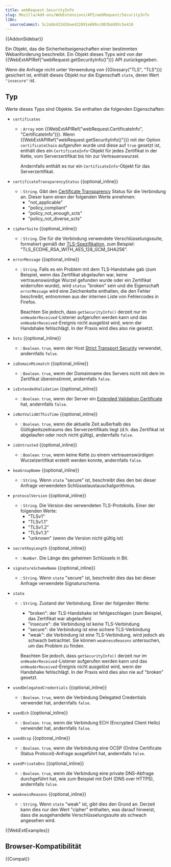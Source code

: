 ```yaml
---
title: webRequest.SecurityInfo
slug: Mozilla/Add-ons/WebExtensions/API/webRequest/SecurityInfo
l10n:
  sourceCommit: 5c2abb422d26ae422891e699cc083bdd93c5e410
---
```


{{AddonSidebar}}

Ein Objekt, das die Sicherheitseigenschaften einer bestimmten Webanforderung beschreibt. Ein Objekt dieses Typs wird von der {{WebExtAPIRef("webRequest.getSecurityInfo()")}} API zurückgegeben.

Wenn die Anfrage nicht unter Verwendung von {{Glossary("TLS", "TLS")}} gesichert ist, enthält dieses Objekt nur die Eigenschaft `state`, deren Wert `"insecure"` ist.

## Typ

Werte dieses Typs sind Objekte. Sie enthalten die folgenden Eigenschaften:

- `certificates`
  - : `Array` von {{WebExtAPIRef("webRequest.CertificateInfo", "CertificateInfo")}}. Wenn {{WebExtAPIRef("webRequest.getSecurityInfo()")}} mit der Option `certificateChain` aufgerufen wurde und diese auf `true` gesetzt ist, enthält dies ein `CertificateInfo`-Objekt für jedes Zertifikat in der Kette, vom Serverzertifikat bis hin zur Vertrauenswurzel.

    Andernfalls enthält es nur ein `CertificateInfo`-Objekt für das Serverzertifikat.

- `certificateTransparencyStatus` {{optional_inline}}
  - : `String`. Gibt den [Certificate Transparency](https://certificate.transparency.dev/) Status für die Verbindung an. Dieser kann einen der folgenden Werte annehmen:
    - "not_applicable"
    - "policy_compliant"
    - "policy_not_enough_scts"
    - "policy_not_diverse_scts"

- `cipherSuite` {{optional_inline}}
  - : `String`. Die für die Verbindung verwendete Verschlüsselungssuite, formatiert gemäß der [TLS-Spezifikation](https://datatracker.ietf.org/doc/html/rfc5246#appendix-A.5), zum Beispiel: "TLS_ECDHE_RSA_WITH_AES_128_GCM_SHA256".
- `errorMessage` {{optional_inline}}
  - : `String`. Falls es ein Problem mit dem TLS-Handshake gab (zum Beispiel, wenn das Zertifikat abgelaufen war, keine vertrauenswürdige Wurzel gefunden wurde oder ein Zertifikat widerrufen wurde), wird `status` "broken" sein und die Eigenschaft `errorMessage` wird eine Zeichenkette enthalten, die den Fehler beschreibt, entnommen aus der internen Liste von Fehlercodes in Firefox.

    Beachten Sie jedoch, dass `getSecurityInfo()` derzeit nur im `onHeaderReceived`-Listener aufgerufen werden kann und das `onHeaderReceived`-Ereignis nicht ausgelöst wird, wenn der Handshake fehlschlägt. In der Praxis wird dies also nie gesetzt.

- `hsts` {{optional_inline}}
  - : `Boolean`. `true`, wenn der Host [Strict Transport Security](/de/docs/Web/HTTP/Reference/Headers/Strict-Transport-Security) verwendet, andernfalls `false`.
- `isDomainMismatch` {{optional_inline}}
  - : `Boolean`. `true`, wenn der Domainname des Servers nicht mit dem im Zertifikat übereinstimmt, andernfalls `false`.
- `isExtendedValidation` {{optional_inline}}
  - : `Boolean`. `true`, wenn der Server ein [Extended Validation Certificate](https://en.wikipedia.org/wiki/Extended_Validation_Certificate) hat, andernfalls `false`.
- `isNotValidAtThisTime` {{optional_inline}}
  - : `Boolean`. `true`, wenn die aktuelle Zeit außerhalb des Gültigkeitszeitraums des Serverzertifikats liegt (d.h. das Zertifikat ist abgelaufen oder noch nicht gültig), andernfalls `false`.
- `isUntrusted` {{optional_inline}}
  - : `Boolean`. `true`, wenn keine Kette zu einem vertrauenswürdigen Wurzelzertifikat erstellt werden konnte, andernfalls `false`.
- `keaGroupName` {{optional_inline}}
  - : `String`. Wenn `state` "secure" ist, beschreibt dies den bei dieser Anfrage verwendeten Schlüsselaustauschalgorithmus.
- `protocolVersion` {{optional_inline}}
  - : `String`. Die Version des verwendeten TLS-Protokolls. Einer der folgenden Werte:
    - "TLSv1"
    - "TLSv1.1"
    - "TLSv1.2"
    - "TLSv1.3"
    - "unknown" (wenn die Version nicht gültig ist)

- `secretKeyLength` {{optional_inline}}
  - : `Number`. Die Länge des geheimen Schlüssels in Bit.

- `signatureSchemeName` {{optional_inline}}
  - : `String`. Wenn `state` "secure" ist, beschreibt dies das bei dieser Anfrage verwendete Signaturschema.
- `state`
  - : `String`. Zustand der Verbindung. Einer der folgenden Werte:
    - "broken": der TLS-Handshake ist fehlgeschlagen (zum Beispiel, das Zertifikat war abgelaufen)
    - "insecure": die Verbindung ist keine TLS-Verbindung
    - "secure": die Verbindung ist eine sichere TLS-Verbindung
    - "weak": die Verbindung ist eine TLS-Verbindung, wird jedoch als schwach betrachtet. Sie können `weaknessReasons` untersuchen, um das Problem zu finden.

    Beachten Sie jedoch, dass `getSecurityInfo()` derzeit nur im `onHeaderReceived`-Listener aufgerufen werden kann und das `onHeaderReceived`-Ereignis nicht ausgelöst wird, wenn der Handshake fehlschlägt. In der Praxis wird dies also nie auf "broken" gesetzt.

- `usedDelegatedCredentials` {{optional_inline}}
  - : `Boolean`. `true`, wenn die Verbindung Delegated Credentials verwendet hat, andernfalls `false`.

- `usedEch` {{optional_inline}}
  - : `Boolean`. `true`, wenn die Verbindung ECH (Encrypted Client Hello) verwendet hat, andernfalls `false`.

- `usedOcsp` {{optional_inline}}
  - : `Boolean`. `true`, wenn die Verbindung eine OCSP (Online Certificate Status Protocol)-Anfrage ausgeführt hat, andernfalls `false`.

- `usedPrivateDns` {{optional_inline}}
  - : `Boolean`. `true`, wenn die Verbindung eine private DNS-Abfrage durchgeführt hat, wie zum Beispiel mit DoH (DNS over HTTPS), andernfalls `false`.

- `weaknessReasons` {{optional_inline}}
  - : `String`. Wenn `state` "weak" ist, gibt dies den Grund an. Derzeit kann dies nur den Wert "cipher" enthalten, was darauf hinweist, dass die ausgehandelte Verschlüsselungssuite als schwach angesehen wird.

{{WebExtExamples}}

## Browser-Kompatibilität

{{Compat}}
